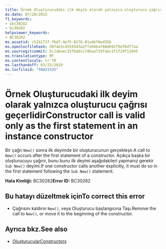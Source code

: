```yaml
---
title: Örnek Oluşturucudaki ilk deyim olarak yalnızca oluşturucu çağrısı geçerlidir
ms.date: 07/20/2015
f1_keywords:
- vbc30282
- bc30282
helpviewer_keywords:
- BC30282
ms.assetid: c51b172f-fbd7-4ef5-8276-01a4bf6ed35b
ms.openlocfilehash: 5074e2c45593d3a2ffa946af804692f9ef6d77aa
ms.sourcegitcommit: 5c1abeec15fbddcc7dbaa729fabc1f1f29f12045
ms.translationtype: MT
ms.contentlocale: tr-TR
ms.lasthandoff: 03/15/2019
ms.locfileid: "58021535"
---
```

# <a name="constructor-call-is-valid-only-as-the-first-statement-in-an-instance-constructor"></a><span data-ttu-id="3b831-102">Örnek Oluşturucudaki ilk deyim olarak yalnızca oluşturucu çağrısı geçerlidir</span><span class="sxs-lookup"><span data-stu-id="3b831-102">Constructor call is valid only as the first statement in an instance constructor</span></span>
<span data-ttu-id="3b831-103">Bir çağrı `New()` sonra ilk deyimde bir oluşturucunun gerçekleşir.</span><span class="sxs-lookup"><span data-stu-id="3b831-103">A call to `New()` occurs after the first statement of a constructor.</span></span> <span data-ttu-id="3b831-104">Açıkça başka bir oluşturucuyu çağırır, bunu bunu ilk deyimi aşağıdakileri yapmanız gerekir `Sub New()` deyimi.</span><span class="sxs-lookup"><span data-stu-id="3b831-104">If one constructor calls another explicitly, it must do so in the first statement following the `Sub New()` statement.</span></span>  
  
 <span data-ttu-id="3b831-105">**Hata Kimliği:** BC30282</span><span class="sxs-lookup"><span data-stu-id="3b831-105">**Error ID:** BC30282</span></span>  
  
## <a name="to-correct-this-error"></a><span data-ttu-id="3b831-106">Bu hatayı düzeltmek için</span><span class="sxs-lookup"><span data-stu-id="3b831-106">To correct this error</span></span>  
  
-   <span data-ttu-id="3b831-107">Çağrısını kaldırın `New()`, veya Oluşturucu başlangıcına Taşı.</span><span class="sxs-lookup"><span data-stu-id="3b831-107">Remove the call to `New()`, or move it to the beginning of the constructor.</span></span>  
  
## <a name="see-also"></a><span data-ttu-id="3b831-108">Ayrıca bkz.</span><span class="sxs-lookup"><span data-stu-id="3b831-108">See also</span></span>

- [<span data-ttu-id="3b831-109">Oluşturucular</span><span class="sxs-lookup"><span data-stu-id="3b831-109">Constructors</span></span>](~/docs/visual-basic/programming-guide/concepts/object-oriented-programming.md#constructors)
